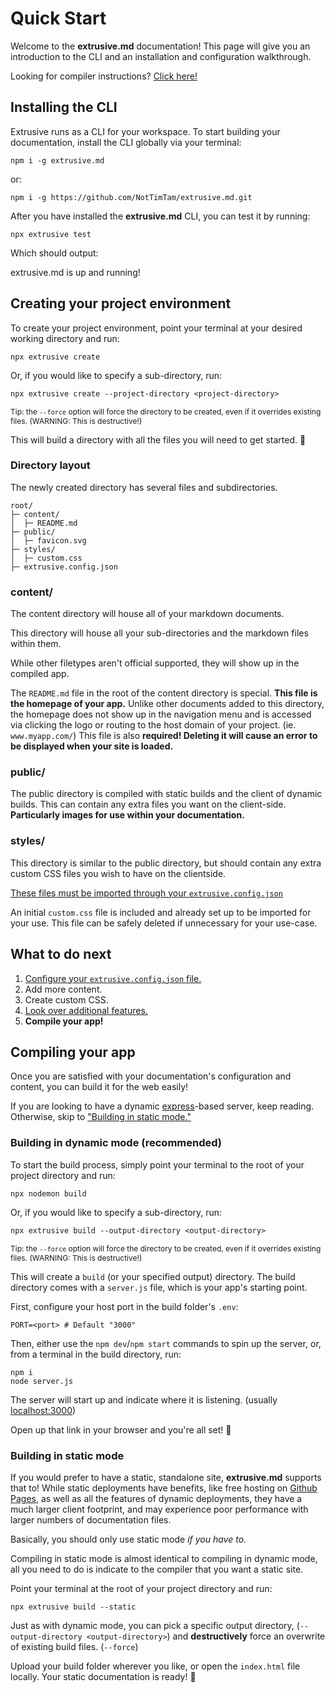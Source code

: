 # Quick Start

Welcome to the **extrusive.md** documentation! This page will give you an introduction to the CLI and an installation and configuration walkthrough.

Looking for compiler instructions? <a href="#compiling-your-app">Click here!</a>

## Installing the CLI

Extrusive runs as a CLI for your workspace. To start building your documentation, install the CLI globally via your terminal:

```terminal
npm i -g extrusive.md
```

or:

```terminal
npm i -g https://github.com/NotTimTam/extrusive.md.git
```

After you have installed the **extrusive.md** CLI, you can test it by running:

```terminal
npx extrusive test
```

Which should output:

<output>extrusive.md is up and running!</output>

## Creating your project environment

To create your project environment, point your terminal at your desired working directory and run:

```terminal
npx extrusive create
```

Or, if you would like to specify a sub-directory, run:

```terminal
npx extrusive create --project-directory <project-directory>
```

<p style="font-size: 0.75rem; color: var(--background-3);">Tip: the <code>--force</code> option will force the directory to be created, even if it overrides existing files. (WARNING: This is destructive!) </p>

This will build a directory with all the files you will need to get started. 🎉

### Directory layout

The newly created directory has several files and subdirectories.

```plaintext
root/
├─ content/
│  ├─ README.md
├─ public/
│  ├─ favicon.svg
├─ styles/
│  ├─ custom.css
├─ extrusive.config.json
```

### content/

The content directory will house all of your markdown documents.

This directory will house all your sub-directories and the markdown files within them.

While other filetypes aren't official supported, they will show up in the compiled app.

The `README.md` file in the root of the content directory is special. **This file is the homepage of your app.** Unlike other documents added to this directory, the homepage does not show up in the navigation menu and is accessed via clicking the logo or routing to the host domain of your project. (ie. `www.myapp.com/`) This file is also **<span style="color: var(--error)">required!</span> Deleting it will cause an error to be displayed when your site is loaded.**

### public/

The public directory is compiled with static builds and the client of dynamic builds. This can contain any extra files you want on the client-side. **Particularly images for use within your documentation.**

### styles/

This directory is similar to the public directory, but should contain any extra custom CSS files you wish to have on the clientside.

<a href="" onclick="handleRequestFile('/content/Get%20Started/QUICK%20START.html');">
These files must be imported through your <code>extrusive.config.json</code>
</a>
<br/>

An initial `custom.css` file is included and already set up to be imported for your use. This file can be safely deleted if unnecessary for your use-case.

## What to do next

1.  <a href="" onclick="handleRequestFile('/content/Get%20Started/Setting%20up%20extrusive.config.json.html')">Configure your `extrusive.config.json` file.</a>
2.  Add more content.
3.  Create custom CSS.
4.  <a href="" onclick="handleRequestFile('/content/More%20Info/Features.html')">Look over additional features.</a>
5.  **Compile your app!**

## Compiling your app

Once you are satisfied with your documentation's configuration and content, you can build it for the web easily!

If you are looking to have a dynamic <a href="https://expressjs.com/" target="_blank" rel="noopener noreferer">express</a>-based server, keep reading. Otherwise, skip to <a href="#building-in-static-mode">"Building in static mode."</a>

### Building in dynamic mode (recommended)

To start the build process, simply point your terminal to the root of your project directory and run:

```terminal
npx nodemon build
```

Or, if you would like to specify a sub-directory, run:

```terminal
npx extrusive build --output-directory <output-directory>
```

<p style="font-size: 0.75rem; color: var(--background-3);">Tip: the <code>--force</code> option will force the directory to be created, even if it overrides existing files. (WARNING: This is destructive!) </p>

This will create a `build` (or your specified output) directory. The build directory comes with a `server.js` file, which is your app's starting point.

First, configure your host port in the build folder's `.env`:

```env
PORT=<port> # Default "3000"
```

Then, either use the `npm dev`/`npm start` commands to spin up the server, or, from a terminal in the build directory, run:

```terminal
npm i
node server.js
```

The server will start up and indicate where it is listening. (usually [localhost:3000](http://localhost:3000/))

Open up that link in your browser and you're all set! 🎉

### Building in static mode

If you would prefer to have a static, standalone site, **extrusive.md** supports that to! While static deployments have benefits, like free hosting on [Github Pages](https://pages.github.com/), as well as all the features of dynamic deployments, they have a much larger client footprint, and may experience poor performance with larger numbers of documentation files.

Basically, you should only use static mode _if you have to._

Compiling in static mode is almost identical to compiling in dynamic mode, all you need to do is indicate to the compiler that you want a static site.

Point your terminal at the root of your project directory and run:

```terminal
npx extrusive build --static
```

Just as with dynamic mode, you can pick a specific output directory, (`--output-directory <output-directory>`) and **destructively** force an overwrite of existing build files. (`--force`)

Upload your build folder wherever you like, or open the `index.html` file locally. Your static documentation is ready! 🎉
